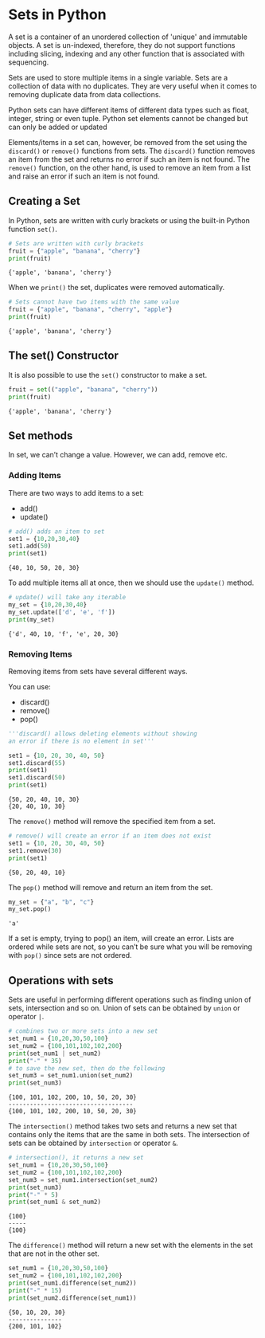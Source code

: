 # Sets in Python

A set is a container of an unordered collection of 'unique' and immutable objects. A set is un-indexed, therefore, they do not support functions including slicing, indexing and any other function that is associated with sequencing.

Sets are used to store multiple items in a single variable.  Sets are a collection of data with no duplicates. They are very useful when it comes to removing duplicate data from data collections.

Python sets can have different items of different data types such as float, integer, string or even tuple. Python set elements cannot be changed but can only be added or updated

Elements/items in a set can, however, be removed from the set using the `discard()` or `remove()` functions from sets. The `discard()` function removes an item from the set and returns no error if such an item is not found. The `remove()` function, on the other hand, is used to remove an item from a list and raise an error if such an item is not found.

## Creating a Set

In Python, sets are written with curly brackets or using the built-in Python function `set()`.

```py
# Sets are written with curly brackets
fruit = {"apple", "banana", "cherry"}
print(fruit)
```

```console
{'apple', 'banana', 'cherry'}
```

When we `print()` the set, duplicates were removed automatically.

```py
# Sets cannot have two items with the same value
fruit = {"apple", "banana", "cherry", "apple"}
print(fruit)
```

```console
{'apple', 'banana', 'cherry'}
```

## The set() Constructor

It is also possible to use the `set()` constructor to make a set.

```py
fruit = set(("apple", "banana", "cherry"))
print(fruit)
```

```console
{'apple', 'banana', 'cherry'}
```

## Set methods

In set, we can’t change a value. However, we can add, remove etc.

### Adding Items

There are two ways to add items to a set:

- add()
- update()

```py
# add() adds an item to set
set1 = {10,20,30,40}
set1.add(50)
print(set1)
```

```console
{40, 10, 50, 20, 30}
```

To add multiple items all at once, then we should use the `update()` method.

```py
# update() will take any iterable
my_set = {10,20,30,40}
my_set.update(['d', 'e', 'f'])
print(my_set)
```

```console
{'d', 40, 10, 'f', 'e', 20, 30}
```

### Removing Items

Removing items from sets have several different ways.

You can use:

- discard()
- remove()
- pop()

```py
'''discard() allows deleting elements without showing 
an error if there is no element in set'''

set1 = {10, 20, 30, 40, 50}
set1.discard(55)
print(set1)
set1.discard(50)
print(set1)
```

```console
{50, 20, 40, 10, 30}
{20, 40, 10, 30}
```

The `remove()` method will remove the specified item from a set.

```py
# remove() will create an error if an item does not exist
set1 = {10, 20, 30, 40, 50}
set1.remove(30)
print(set1)
```

```console
{50, 20, 40, 10}
```

The `pop()` method will remove and return an item from the set.

```py
my_set = {"a", "b", "c"}
my_set.pop()
```

```console
'a'
```

If a set is empty, trying to pop() an item, will create an error. Lists are ordered while sets are not, so you can’t be sure what you
will be removing with `pop()` since sets are not ordered.

## Operations with sets

Sets are useful in performing different operations such as finding union of sets, intersection and so on.
Union of sets can be obtained by `union` or operator `|`.

```py
# combines two or more sets into a new set
set_num1 = {10,20,30,50,100}
set_num2 = {100,101,102,102,200}
print(set_num1 | set_num2)
print("-" * 35)
# to save the new set, then do the following
set_num3 = set_num1.union(set_num2)
print(set_num3)
```

```console
{100, 101, 102, 200, 10, 50, 20, 30}
-----------------------------------
{100, 101, 102, 200, 10, 50, 20, 30}
```

The `intersection()` method takes two sets and returns a new set that contains only the items that are the same in both sets. The intersection of sets can be obtained by `intersection` or operator `&`.

```py
# intersection(), it returns a new set
set_num1 = {10,20,30,50,100}
set_num2 = {100,101,102,102,200}
set_num3 = set_num1.intersection(set_num2)
print(set_num3)
print("-" * 5)
print(set_num1 & set_num2)
```

```console
{100}
-----
{100}
```

The `difference()` method will return a new set with the elements in the set that are not in the other set.

```py
set_num1 = {10,20,30,50,100}
set_num2 = {100,101,102,102,200}
print(set_num1.difference(set_num2))
print("-" * 15)
print(set_num2.difference(set_num1))
```

```console
{50, 10, 20, 30}
---------------
{200, 101, 102}
```

